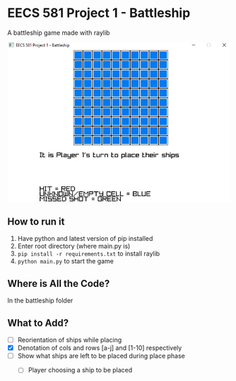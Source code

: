 # EECS 581 Project 1 - Battleship 
A battleship game made with raylib 

![](images/placement.png)

## How to run it 
1) Have python and latest version of pip installed  
2) Enter root directory (where main.py is)
3) `pip install -r requirements.txt` to install raylib 
4) `python main.py` to start the game 

## Where is All the Code? 
In the battleship folder 

## What to Add? 
- [ ] Reorientation of ships while placing 
- [X] Denotation of cols and rows [a-j] and [1-10] respectively
- [ ] Show what ships are left to be placed during place phase 
    - [ ] Player choosing a ship to be placed 

